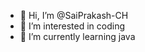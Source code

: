 - 👋 Hi, I’m @SaiPrakash-CH
- 👀 I’m interested in coding
- 🌱 I’m currently learning java

<!---
SaiPrakash-CH/SaiPrakash-CH is a ✨ special ✨ repository because its `README.md` (this file) appears on your GitHub profile.
You can click the Preview link to take a look at your changes.
--->

